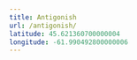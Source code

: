 ```yaml
---
title: Antigonish
url: /antigonish/
latitude: 45.621360700000004
longitude: -61.990492800000006
---
```

